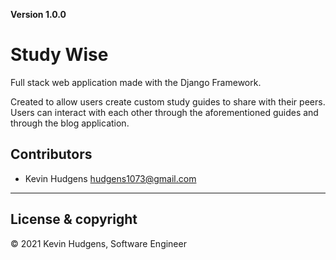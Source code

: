 **Version 1.0.0**

# Study Wise

Full stack web application made with the Django Framework.

Created to allow users create custom study guides to share with their peers. Users can interact with each other through the aforementioned guides and through the blog application.

## Contributors

- Kevin Hudgens <hudgens1073@gmail.com>

---
## License & copyright

© 2021 Kevin Hudgens, Software Engineer
